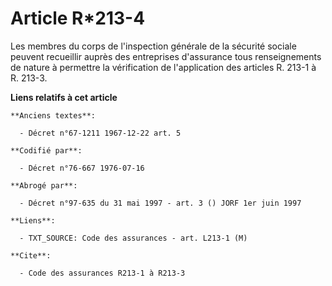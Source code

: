 # Article R*213-4

Les membres du corps de l'inspection générale de la sécurité sociale peuvent recueillir auprès des entreprises d'assurance
tous renseignements de nature à permettre la vérification de l'application des articles R. 213-1 à R. 213-3.

**Liens relatifs à cet article**

	**Anciens textes**:

	  - Décret n°67-1211 1967-12-22 art. 5

	**Codifié par**:

	  - Décret n°76-667 1976-07-16

	**Abrogé par**:

	  - Décret n°97-635 du 31 mai 1997 - art. 3 () JORF 1er juin 1997

	**Liens**:

	  - TXT_SOURCE: Code des assurances - art. L213-1 (M)

	**Cite**:

	  - Code des assurances R213-1 à R213-3
